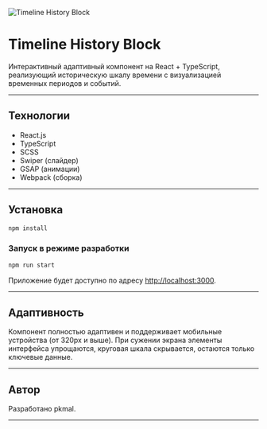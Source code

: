 ![Timeline History Block](public/preview.png)

# Timeline History Block

Интерактивный адаптивный компонент на React + TypeScript, реализующий историческую шкалу времени с визуализацией временных периодов и событий.

---

## Технологии

- React.js
- TypeScript
- SCSS
- Swiper (слайдер)
- GSAP (анимации)
- Webpack (сборка)

---

## Установка

```bash
npm install

```

###  Запуск в режиме разработки

```bash
npm run start

```

Приложение будет доступно по адресу [http://localhost:3000](http://localhost:3000).

---

##  Адаптивность

Компонент полностью адаптивен и поддерживает мобильные устройства (от 320px и выше). При сужении экрана элементы интерфейса упрощаются, круговая шкала скрывается, остаются только ключевые данные.

---

## Автор

Разработано pkmal.

---
